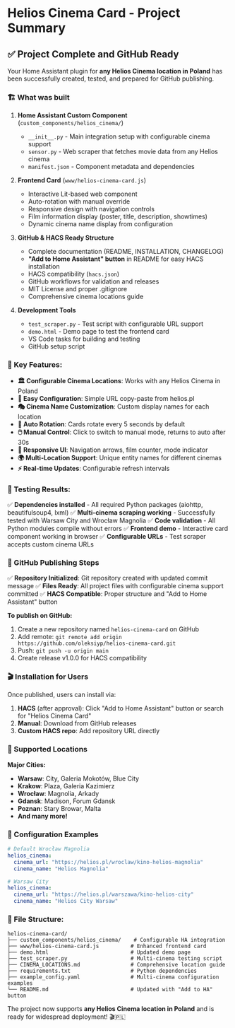 # Helios Cinema Card - Project Summary

## ✅ Project Complete and GitHub Ready

Your Home Assistant plugin for **any Helios Cinema location in Poland** has been successfully created, tested, and prepared for GitHub publishing.

### 🏗️ What was built

1. **Home Assistant Custom Component** (`custom_components/helios_cinema/`)
   - `__init__.py` - Main integration setup with configurable cinema support
   - `sensor.py` - Web scraper that fetches movie data from any Helios cinema
   - `manifest.json` - Component metadata and dependencies

2. **Frontend Card** (`www/helios-cinema-card.js`)
   - Interactive Lit-based web component
   - Auto-rotation with manual override
   - Responsive design with navigation controls
   - Film information display (poster, title, description, showtimes)
   - Dynamic cinema name display from configuration

3. **GitHub & HACS Ready Structure**
   - Complete documentation (README, INSTALLATION, CHANGELOG)
   - **"Add to Home Assistant" button** in README for easy HACS installation
   - HACS compatibility (`hacs.json`)
   - GitHub workflows for validation and releases
   - MIT License and proper .gitignore
   - Comprehensive cinema locations guide

4. **Development Tools**
   - `test_scraper.py` - Test script with configurable URL support
   - `demo.html` - Demo page to test the frontend card
   - VS Code tasks for building and testing
   - GitHub setup script

### 🎯 Key Features:

- **🏛️ Configurable Cinema Locations**: Works with any Helios Cinema in Poland
- **🔧 Easy Configuration**: Simple URL copy-paste from helios.pl
- **🎭 Cinema Name Customization**: Custom display names for each location
- **🔄 Auto Rotation**: Cards rotate every 5 seconds by default
- **🖱️ Manual Control**: Click to switch to manual mode, returns to auto after 30s
- **📱 Responsive UI**: Navigation arrows, film counter, mode indicator
- **🌍 Multi-Location Support**: Unique entity names for different cinemas
- **⚡ Real-time Updates**: Configurable refresh intervals

### 🧪 Testing Results:

✅ **Dependencies installed** - All required Python packages (aiohttp, beautifulsoup4, lxml)
✅ **Multi-cinema scraping working** - Successfully tested with Warsaw City and Wrocław Magnolia
✅ **Code validation** - All Python modules compile without errors
✅ **Frontend demo** - Interactive card component working in browser
✅ **Configurable URLs** - Test scraper accepts custom cinema URLs

### 🚀 GitHub Publishing Steps

✅ **Repository Initialized**: Git repository created with updated commit message
✅ **Files Ready**: All project files with configurable cinema support committed
✅ **HACS Compatible**: Proper structure and "Add to Home Assistant" button

**To publish on GitHub:**
1. Create a new repository named `helios-cinema-card` on GitHub
2. Add remote: `git remote add origin https://github.com/oleksiyp/helios-cinema-card.git`
3. Push: `git push -u origin main`
4. Create release v1.0.0 for HACS compatibility

### 🎬 Installation for Users

Once published, users can install via:
1. **HACS** (after approval): Click "Add to Home Assistant" button or search for "Helios Cinema Card"
2. **Manual**: Download from GitHub releases
3. **Custom HACS repo**: Add repository URL directly

### 📍 Supported Locations

**Major Cities:**
- **Warsaw**: City, Galeria Mokotów, Blue City
- **Krakow**: Plaza, Galeria Kazimierz  
- **Wrocław**: Magnolia, Arkady
- **Gdansk**: Madison, Forum Gdansk
- **Poznan**: Stary Browar, Malta
- **And many more!**

### 🔧 Configuration Examples

```yaml
# Default Wrocław Magnolia
helios_cinema:
  cinema_url: "https://helios.pl/wroclaw/kino-helios-magnolia"
  cinema_name: "Helios Magnolia"

# Warsaw City
helios_cinema:
  cinema_url: "https://helios.pl/warszawa/kino-helios-city"
  cinema_name: "Helios City Warsaw"
```

### 📁 File Structure:
```
helios-cinema-card/
├── custom_components/helios_cinema/    # Configurable HA integration
├── www/helios-cinema-card.js          # Enhanced frontend card
├── demo.html                          # Updated demo page
├── test_scraper.py                    # Multi-cinema testing script
├── CINEMA_LOCATIONS.md                # Comprehensive location guide
├── requirements.txt                   # Python dependencies
├── example_config.yaml                # Multi-cinema configuration examples
└── README.md                          # Updated with "Add to HA" button
```

The project now supports **any Helios Cinema location in Poland** and is ready for widespread deployment! 🎬🇵🇱
